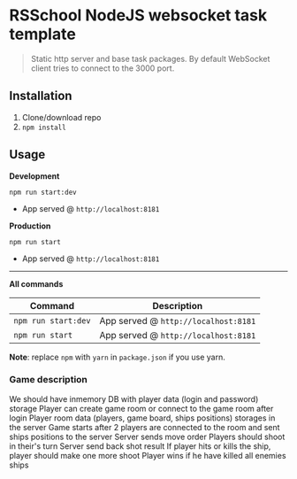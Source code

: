 # RSSchool NodeJS websocket task template

> Static http server and base task packages.
> By default WebSocket client tries to connect to the 3000 port.

## Installation

1. Clone/download repo
2. `npm install`

## Usage

**Development**

`npm run start:dev`

- App served @ `http://localhost:8181`

**Production**

`npm run start`

- App served @ `http://localhost:8181`

---

**All commands**

| Command             | Description                          |
| ------------------- | ------------------------------------ |
| `npm run start:dev` | App served @ `http://localhost:8181` |
| `npm run start`     | App served @ `http://localhost:8181` |

**Note**: replace `npm` with `yarn` in `package.json` if you use yarn.

### Game description

We should have inmemory DB with player data (login and password) storage
Player can create game room or connect to the game room after login
Player room data (players, game board, ships positions) storages in the server
Game starts after 2 players are connected to the room and sent ships positions to the server
Server sends move order
Players should shoot in their's turn
Server send back shot result
If player hits or kills the ship, player should make one more shoot
Player wins if he have killed all enemies ships
